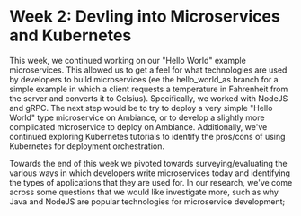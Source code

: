 # Week 2: Devling into Microservices and Kubernetes

This week, we continued working on our "Hello World" example microservices. This allowed us to get a feel for what technologies are used by developers
to build microservices (ee the hello_world_as branch for a simple example in which a client requests a temperature in Fahrenheit from the server and
converts it to Celsius). Specifically, we worked with NodeJS and gRPC. The next step would be to try to deploy a very simple "Hello World" type
microservice on Ambiance, or to develop a slightly more complicated microservice to deploy on Ambiance. Additionally, we've continued exploring
Kubernetes tutorials to identify the pros/cons of using Kubernetes for deployment orchestration.

Towards the end of this week we pivoted towards surveying/evaluating the various ways in which developers write microservices today and identifying the
types of applications that they are used for. In our research, we've come across some questions that we would like investigate more, such as why Java and NodeJS
are popular technologies for microservice development;
